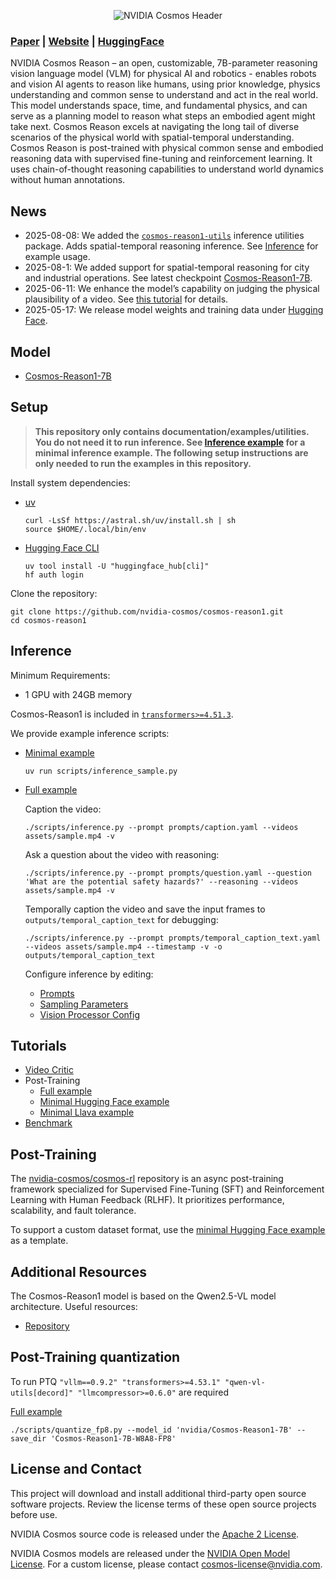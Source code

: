 <p align="center">
    <img src="assets/nvidia-cosmos-header.png" alt="NVIDIA Cosmos Header">
</p>

### [Paper](https://arxiv.org/abs/2503.15558) | [Website](https://research.nvidia.com/labs/dir/cosmos-reason1/) | [HuggingFace](https://huggingface.co/collections/nvidia/cosmos-reason1-67c9e926206426008f1da1b7)

NVIDIA Cosmos Reason – an open, customizable, 7B-parameter reasoning vision language model (VLM) for physical AI and robotics - enables robots and vision AI agents to reason like humans, using prior knowledge, physics understanding and common sense to understand and act in the real world. This model understands space, time, and fundamental physics, and can serve as a planning model to reason what steps an embodied agent might take next.
Cosmos Reason excels at navigating the long tail of diverse scenarios of the physical world with spatial-temporal understanding. Cosmos Reason is post-trained with physical common sense and embodied reasoning data with supervised fine-tuning and reinforcement learning. It uses chain-of-thought reasoning capabilities to understand world dynamics without human annotations.

## News

* 2025-08-08: We added the [`cosmos-reason1-utils`](cosmos_reason1_utils/README.md) inference utilities package. Adds spatial-temporal reasoning inference. See [Inference](#inference) for example usage.
* 2025-08-1: We added support for spatial-temporal reasoning for city and industrial operations. See latest checkpoint [Cosmos-Reason1-7B](https://huggingface.co/nvidia/Cosmos-Reason1-7B).
* 2025-06-11: We enhance the model’s capability on judging the physical plausibility of a video. See [this tutorial](examples/video_critic/README.md) for details.
* 2025-05-17: We release model weights and training data under [Hugging Face](https://huggingface.co/collections/nvidia/cosmos-reason1-67c9e926206426008f1da1b7).

## Model

* [Cosmos-Reason1-7B](https://huggingface.co/nvidia/Cosmos-Reason1-7B)

## Setup

> **This repository only contains documentation/examples/utilities. You do not need it to run inference. See [Inference example](scripts/inference_sample.py) for a minimal inference example. The following setup instructions are only needed to run the examples in this repository.**

Install system dependencies:

* [uv](https://docs.astral.sh/uv/getting-started/installation/)

  ```shell
  curl -LsSf https://astral.sh/uv/install.sh | sh
  source $HOME/.local/bin/env
  ```

* [Hugging Face CLI](https://huggingface.co/docs/huggingface_hub/en/guides/cli)

  ```shell
  uv tool install -U "huggingface_hub[cli]"
  hf auth login
  ```

Clone the repository:

```shell
git clone https://github.com/nvidia-cosmos/cosmos-reason1.git
cd cosmos-reason1
```

## Inference

Minimum Requirements:

* 1 GPU with 24GB memory

Cosmos-Reason1 is included in [`transformers>=4.51.3`](https://huggingface.co/docs/transformers/en/index).

We provide example inference scripts:

* [Minimal example](scripts/inference_sample.py)

  ```shell
  uv run scripts/inference_sample.py
  ```

* [Full example](scripts/inference.py)

  Caption the video:

  ```shell
  ./scripts/inference.py --prompt prompts/caption.yaml --videos assets/sample.mp4 -v
  ```

  Ask a question about the video with reasoning:

  ```shell
  ./scripts/inference.py --prompt prompts/question.yaml --question 'What are the potential safety hazards?' --reasoning --videos assets/sample.mp4 -v
  ```

  Temporally caption the video and save the input frames to `outputs/temporal_caption_text` for debugging:

  ```shell
  ./scripts/inference.py --prompt prompts/temporal_caption_text.yaml --videos assets/sample.mp4 --timestamp -v -o outputs/temporal_caption_text
  ```

  Configure inference by editing:

  * [Prompts](prompts/README.md)
  * [Sampling Parameters](configs/sampling_params.yaml)
  * [Vision Processor Config](configs/vision_config.yaml)

## Tutorials

* [Video Critic](examples/video_critic/README.md)
* Post-Training
  * [Full example](examples/post_training/README.md)
  * [Minimal Hugging Face example](examples/post_training_hf/README.md)
  * [Minimal Llava example](examples/post_training_llava/README.md)
* [Benchmark](examples/benchmark/README.md)

## Post-Training

The [nvidia-cosmos/cosmos-rl](https://github.com/nvidia-cosmos/cosmos-rl) repository is an async post-training framework specialized for Supervised Fine-Tuning (SFT) and Reinforcement Learning with Human Feedback (RLHF). It prioritizes performance, scalability, and fault tolerance.

To support a custom dataset format, use the [minimal Hugging Face example](examples/post_training_hf/README.md) as a template.

## Additional Resources

The Cosmos-Reason1 model is based on the Qwen2.5-VL model architecture. Useful resources:

* [Repository](https://github.com/QwenLM/Qwen2.5-VL/blob/main/README.md)

## Post-Training quantization

To run PTQ `"vllm==0.9.2" "transformers>=4.53.1" "qwen-vl-utils[decord]" "llmcompressor>=0.6.0"` are required

[Full example](scripts/quantize_fp8.py)

```shell
./scripts/quantize_fp8.py --model_id 'nvidia/Cosmos-Reason1-7B' --save_dir 'Cosmos-Reason1-7B-W8A8-FP8'
```

## License and Contact

This project will download and install additional third-party open source software projects. Review the license terms of these open source projects before use.

NVIDIA Cosmos source code is released under the [Apache 2 License](https://www.apache.org/licenses/LICENSE-2.0).

NVIDIA Cosmos models are released under the [NVIDIA Open Model License](https://www.nvidia.com/en-us/agreements/enterprise-software/nvidia-open-model-license). For a custom license, please contact [cosmos-license@nvidia.com](mailto:cosmos-license@nvidia.com).
